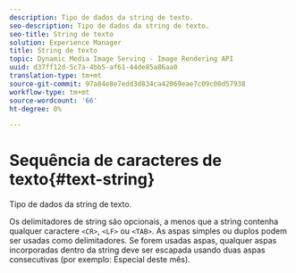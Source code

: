 ```yaml
---
description: Tipo de dados da string de texto.
seo-description: Tipo de dados da string de texto.
seo-title: String de texto
solution: Experience Manager
title: String de texto
topic: Dynamic Media Image Serving - Image Rendering API
uuid: d37ff12d-5c7a-4bb5-af61-44de85a86aa0
translation-type: tm+mt
source-git-commit: 97a84e8e7edd3d834ca42069eae7c09c00d57938
workflow-type: tm+mt
source-wordcount: '66'
ht-degree: 0%

---
```



# Sequência de caracteres de texto{#text-string}

Tipo de dados da string de texto.

Os delimitadores de string são opcionais, a menos que a string contenha qualquer caractere `<CR>`, `<LF>` ou `<TAB>`. As aspas simples ou duplos podem ser usadas como delimitadores. Se forem usadas aspas, qualquer aspas incorporadas dentro da string deve ser escapada usando duas aspas consecutivas (por exemplo: Especial deste mês).